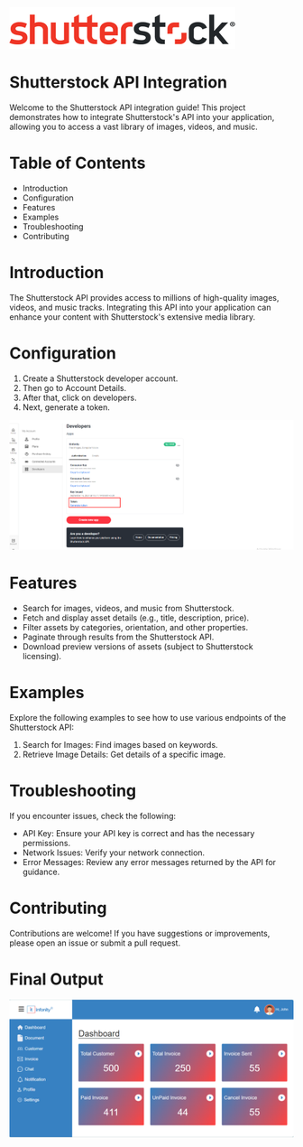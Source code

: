 ![Screenshot](https://github.com/xpert786/Backend/blob/shutterstock/resources/images/logo.png?raw=true)
# Shutterstock API Integration
Welcome to the Shutterstock API integration guide! This project demonstrates how to integrate Shutterstock's API into your application, allowing you to access a vast library of images, videos, and music.

# Table of Contents
- Introduction
- Configuration
- Features
- Examples
- Troubleshooting
- Contributing

# Introduction
The Shutterstock API provides access to millions of high-quality images, videos, and music tracks. Integrating this API into your application can enhance your content with Shutterstock's extensive media library.


# Configuration
1. Create a Shutterstock developer account. 
2. Then go to Account Details. 
3. After that, click on developers. 
4. Next, generate a token. 

<p align="center"><a href="#" target="_blank"><img src="/resources/images/shuttuerstock.png" width="" alt="output"></a></p>


# Features
- Search for images, videos, and music from Shutterstock.
- Fetch and display asset details (e.g., title, description, price).
- Filter assets by categories, orientation, and other properties.
- Paginate through results from the Shutterstock API.
- Download preview versions of assets (subject to Shutterstock licensing).

# Examples
Explore the following examples to see how to use various endpoints of the Shutterstock API:

1. Search for Images: Find images based on keywords.
2. Retrieve Image Details: Get details of a specific image.


# Troubleshooting
If you encounter issues, check the following:

- API Key: Ensure your API key is correct and has the necessary permissions.
- Network Issues: Verify your network connection.
- Error Messages: Review any error messages returned by the API for guidance.

# Contributing
Contributions are welcome! If you have suggestions or improvements, please open an issue or submit a pull request.

# Final Output
<p align="center"><a href="#" target="_blank"><img src="/resources/images/output.png" width="" alt="output"></a></p>
